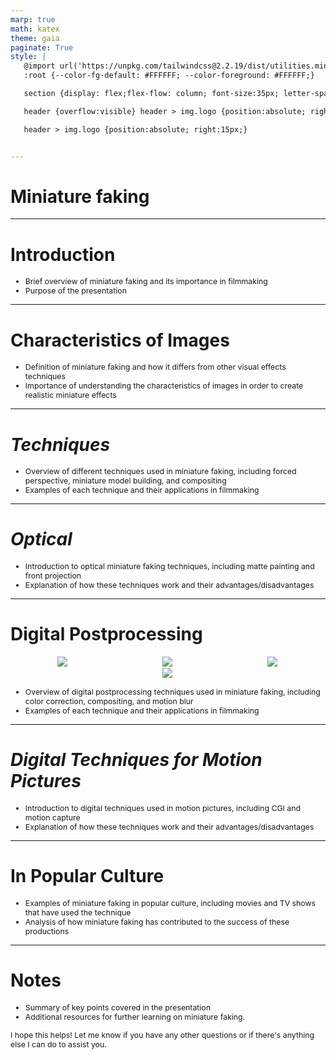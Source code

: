 ```yaml
---
marp: true
math: katex
theme: gaia
paginate: True
style: |
   @import url('https://unpkg.com/tailwindcss@2.2.19/dist/utilities.min.css');
   :root {--color-fg-default: #FFFFFF; --color-foreground: #FFFFFF;}

   section {display: flex;flex-flow: column; font-size:35px; letter-spacing:1.4px;}

   header {overflow:visible} header > img.logo {position:absolute; right:15px;}

   header > img.logo {position:absolute; right:15px;}


---
```

<!-- backgroundImage: url('backgrounds/aaabstract (15).png') -->
<!-- _class: lead -->

 # Miniature faking

---
<style scoped>p,li {font-size:0.92em}</style>

 # Introduction
- Brief overview of miniature faking and its importance in filmmaking
- Purpose of the presentation


---
<style scoped>p,li {font-size:0.92em}</style>

 # Characteristics of Images
- Definition of miniature faking and how it differs from other visual effects techniques
- Importance of understanding the characteristics of images in order to create realistic miniature effects


---
<style scoped>p,li {font-size:0.92em}</style>

 # _Techniques_

- Overview of different techniques used in miniature faking, including forced perspective, miniature model building, and compositing
- Examples of each technique and their applications in filmmaking

---
<style scoped>p,li {font-size:0.92em}</style>

 # _Optical_
- Introduction to optical miniature faking techniques, including matte painting and front projection
- Explanation of how these techniques work and their advantages/disadvantages


---
<style scoped>p,li {font-size:0.76em}</style>

 # Digital Postprocessing
<div style="display: flex; flex: 1 1 auto; flex-flow: row; min-height: 0"><div style="display: flex; flex: 1 1 auto; justify-content: center;min-height:0;min-width:0; margin-bottom:0.1em;;margin-right:0.15em">
<img style='object-fit: contain; max-height:100%; max-width:100%; background-color: rgba(0,0,0,0);' src='https://upload.wikimedia.org/wikipedia/commons/thumb/e/e5/Train_tilt_shift.jpg/220px-Train_tilt_shift.jpg'/>
</div>
<div style="display: flex; flex: 1 1 auto; justify-content: center;min-height:0;min-width:0; margin-bottom:0.1em;;margin-right:0.15em">
<img style='object-fit: contain; max-height:100%; max-width:100%; background-color: rgba(0,0,0,0);' src='https://upload.wikimedia.org/wikipedia/commons/thumb/e/e5/Miniature.jpg/220px-Miniature.jpg'/>
</div>
<div style="display: flex; flex: 1 1 auto; justify-content: center;min-height:0;min-width:0; margin-bottom:0.1em;;margin-right:0.15em">
<img style='object-fit: contain; max-height:100%; max-width:100%; background-color: rgba(0,0,0,0);' src='https://upload.wikimedia.org/wikipedia/commons/thumb/2/25/Miniature_faking_-_agricultural_vehicle.JPG/220px-Miniature_faking_-_agricultural_vehicle.JPG'/>
</div>
</div>
<div style="display: flex; flex: 1 1 auto; flex-flow: row; min-height: 0"><div style="display: flex; flex: 1 1 auto; justify-content: center;min-height:0;min-width:0; margin-bottom:0.1em;;margin-right:0.15em">
<img style='object-fit: contain; max-height:100%; max-width:100%; background-color: rgba(0,0,0,0);' src='https://upload.wikimedia.org/wikipedia/commons/thumb/d/dc/Lake_Plastira_%28tilt-shift%29.jpg/220px-Lake_Plastira_%28tilt-shift%29.jpg'/>
</div>
</div>

- Overview of digital postprocessing techniques used in miniature faking, including color correction, compositing, and motion blur
- Examples of each technique and their applications in filmmaking

---
<style scoped>p,li {font-size:0.92em}</style>

 # _Digital Techniques for Motion Pictures_
- Introduction to digital techniques used in motion pictures, including CGI and motion capture
- Explanation of how these techniques work and their advantages/disadvantages


---
<style scoped>p,li {font-size:0.92em}</style>

 # **In Popular Culture**

- Examples of miniature faking in popular culture, including movies and TV shows that have used the technique
- Analysis of how miniature faking has contributed to the success of these productions

---
<style scoped>p,li {font-size:0.88em}</style>

 # Notes
- Summary of key points covered in the presentation
- Additional resources for further learning on miniature faking.

I hope this helps! Let me know if you have any other questions or if there's anything else I can do to assist you.
